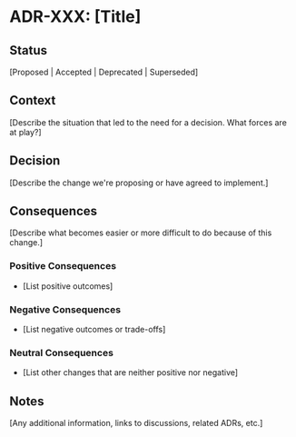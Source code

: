 <!--
SPDX-FileCopyrightText: Copyright (c) 2025 Broadsage <opensource@broadsage.com>

SPDX-License-Identifier: Apache-2.0
-->

# ADR-XXX: [Title]

## Status

[Proposed | Accepted | Deprecated | Superseded]

## Context

[Describe the situation that led to the need for a decision. What forces are at play?]

## Decision

[Describe the change we're proposing or have agreed to implement.]

## Consequences

[Describe what becomes easier or more difficult to do because of this change.]

### Positive Consequences

- [List positive outcomes]

### Negative Consequences

- [List negative outcomes or trade-offs]

### Neutral Consequences

- [List other changes that are neither positive nor negative]

## Notes

[Any additional information, links to discussions, related ADRs, etc.]
